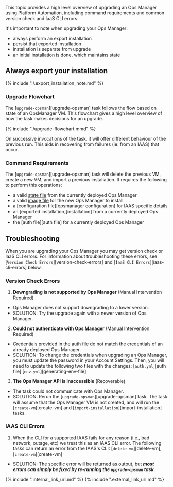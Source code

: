 

This topic provides a high level overview of upgrading an Ops Manager using Platform Automation, including command requirements and common version check and IaaS CLI errors.

It's important to note when upgrading your Ops Manager:

* always perform an export installation
* persist that exported installation
* installation is separate from upgrade
* an initial installation is done, which maintains state

## Always export your installation
{% include "./.export_installation_note.md" %}

### Upgrade Flowchart
The [`upgrade-opsman`][upgrade-opsman] task follows the flow based on state of an OpsManager VM.
This flowchart gives a high level overview of how the task makes decisions for an upgrade.

{% include "./upgrade-flowchart.mmd" %}

On successive invocations of the task, it will offer different behaviour of the previous run.
This aids in recovering from failures (ie: from an IAAS) that occur.

### Command Requirements

The [`upgrade-opsman`][upgrade-opsman] task will delete the previous VM, create a new VM, and import
a previous installation. It requires the following to perform this operations:

* a valid [state file](reference/inputs-outputs.md#state) from the currently deployed Ops Manager
* a valid [image file](reference/inputs-outputs.md#opsman-image) for the new Ops Manager to install
* a [configuration file][opsmanager configuration] for IAAS specific details
* an [exported installation][installation] from a currently deployed Ops Manager
* the [auth file][auth file] for a currently deployed Ops Manager

## Troubleshooting
When you are upgrading your Ops Manager you may get version check or IaaS CLI errors. For information about troubleshooting these errors, see [`Version Check Errors`][version-check-errors] and [`IaaS CLI Errors`][iaas-cli-errors] below.

### Version Check Errors
1) <b>Downgrading is not supported by Ops Manager</b> (Manual Intervention Required)

* Ops Manager does not support downgrading to a lower version.
* SOLUTION: Try the upgrade again with a newer version of Ops Manager.

2) <b>Could not authenticate with Ops Manager</b> (Manual Intervention Required)

* Credentials provided in the auth file do not match the credentials of an already deployed Ops Manager.
* SOLUTION: To change the credentials when upgrading an Ops Manager, you must update the password in your
Account Settings. Then, you will need to update the following two files with the changes:
  [`auth.yml`][auth file]
  [`env.yml`][generating-env-file]

3) <b>The Ops Manager API is inaccessible</b> (Recoverable)

* The task could not communicate with Ops Manager.
* SOLUTION: Rerun the [`upgrade-opsman`][upgrade-opsman] task. The task will assume that the Ops Manager VM is not
created, and will run the [`create-vm`][create-vm] and
[`import-installation`][import-installation] tasks.

### IAAS CLI Errors

1) When the CLI for a supported IAAS fails for any reason (i.e., bad network, outage, etc) we treat this as
an IAAS CLI error. The following tasks can return an error from the IAAS's CLI: [`delete-vm`][delete-vm], [`create-vm`][create-vm]

* SOLUTION: The specific error will be returned as output, but <i><b>most errors can simply be fixed by
re-running the `upgrade-opsman` task.</b></i>

{% include ".internal_link_url.md" %}
{% include ".external_link_url.md" %}
